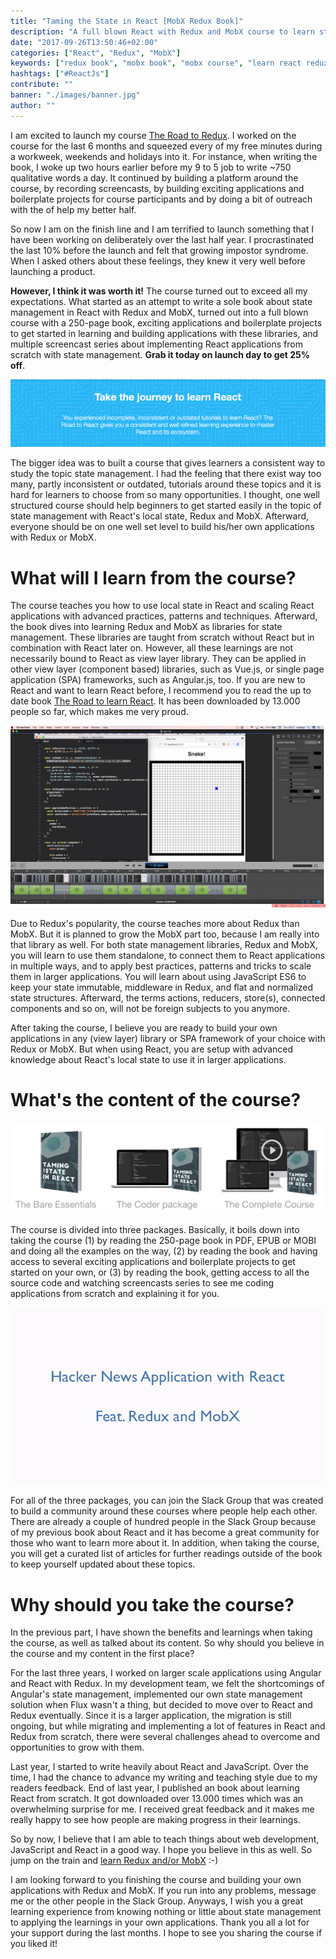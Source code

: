 ```yaml
---
title: "Taming the State in React [MobX Redux Book]"
description: "A full blown React with Redux and MobX course to learn state management in React. It comes with an extensive 250 pages book which teaches Redux from zero to one. Additionally it comes with a lot of Redux and MobX source code and several screencasts to supplement the course experience ..."
date: "2017-09-26T13:50:46+02:00"
categories: ["React", "Redux", "MobX"]
keywords: ["redux book", "mobx book", "mobx course", "learn react redux mobx"]
hashtags: ["#ReactJs"]
contribute: ""
banner: "./images/banner.jpg"
author: ""
---
```


<Sponsorship />

I am excited to launch my course [The Road to Redux](https://roadtoredux.com). I worked on the course for the last 6 months and squeezed every of my free minutes during a workweek, weekends and holidays into it. For instance, when writing the book, I woke up two hours earlier before my 9 to 5 job to write ~750 qualitative words a day. It continued by building a platform around the course, by recording screencasts, by building exciting applications and boilerplate projects for course participants and by doing a bit of outreach with the of help my better half.

So now I am on the finish line and I am terrified to launch something that I have been working on deliberately over the last half year. I procrastinated the last 10% before the launch and felt that growing impostor syndrome. When I asked others about these feelings, they knew it very well before launching a product.

**However, I think it was worth it!** The course turned out to exceed all my expectations. What started as an attempt to write a sole book about state management in React with Redux and MobX, turned out into a full blown course with a 250-page book, exciting applications and boilerplate projects to get started in learning and building applications with these libraries, and multiple screencast series about implementing React applications from scratch with state management. **Grab it today on launch day to get 25% off**.

![learn road react](./images/road-to-react.jpg)

The bigger idea was to built a course that gives learners a consistent way to study the topic state management. I had the feeling that there exist way too many, partly inconsistent or outdated, tutorials around these topics and it is hard for learners to choose from so many opportunities. I thought, one well structured course should help beginners to get started easily in the topic of state management with React's local state, Redux and MobX. Afterward, everyone should be on one well set level to build his/her own applications with Redux or MobX.

# What will I learn from the course?

The course teaches you how to use local state in React and scaling React applications with advanced practices, patterns and techniques. Afterward, the book dives into learning Redux and MobX as libraries for state management. These libraries are taught from scratch without React but in combination with React later on. However, all these learnings are not necessarily bound to React as view layer library. They can be applied in other view layer (component based) libraries, such as Vue.js, or single page application (SPA) frameworks, such as Angular.js, too. If you are new to React and want to learn React before, I recommend you to read the up to date book [The Road to learn React](/the-road-to-learn-react/). It has been downloaded by 13.000 people so far, which makes me very proud.

![taming the state screencasts](./images/screencast.jpg)

Due to Redux's popularity, the course teaches more about Redux than MobX. But it is planned to grow the MobX part too, because I am really into that library as well. For both state management libraries, Redux and MobX, you will learn to use them standalone, to connect them to React applications in multiple ways, and to apply best practices, patterns and tricks to scale them in larger applications. You will learn about using JavaScript ES6 to keep your state immutable, middleware in Redux, and flat and normalized state structures. Afterward, the terms actions, reducers, store(s), connected components and so on, will not be foreign subjects to you anymore.

After taking the course, I believe you are ready to build your own applications in any (view layer) library or SPA framework of your choice with Redux or MobX. But when using React, you are setup with advanced knowledge about React's local state to use it in larger applications.

# What's the content of the course?

![taming the state packages](./images/packages.jpg)

The course is divided into three packages. Basically, it boils down into taking the course (1) by reading the 250-page book in PDF, EPUB or MOBI and doing all the examples on the way, (2) by reading the book and having access to several exciting applications and boilerplate projects to get started on your own, or (3) by reading the book, getting access to all the source code and watching screencasts series to see me coding applications from scratch and explaining it for you.

![taming the state screencast preview](./images/application-preview.gif)

For all of the three packages, you can join the Slack Group that was created to build a community around these courses where people help each other. There are already a couple of hundred people in the Slack Group because of my previous book about React and it has become a great community for those who want to learn more about it. In addition, when taking the course, you will get a curated list of articles for further readings outside of the book to keep yourself updated about these topics.

# Why should you take the course?

In the previous part, I have shown the benefits and learnings when taking the course, as well as talked about its content. So why should you believe in the course and my content in the first place?

For the last three years, I worked on larger scale applications using Angular and React with Redux. In my development team, we felt the shortcomings of Angular's state management, implemented our own state management solution when Flux wasn't a thing, but decided to move over to React and Redux eventually. Since it is a larger application, the migration is still ongoing, but while migrating and implementing a lot of features in React and Redux from scratch, there were several challenges ahead to overcome and opportunities to grow with them.

Last year, I started to write heavily about React and JavaScript. Over the time, I had the chance to advance my writing and teaching style due to my readers feedback. End of last year, I published an book about learning React from scratch. It got downloaded over 13.000 times which was an overwhelming surprise for me. I received great feedback and it makes me really happy to see how people are making progress in their learnings.

So by now, I believe that I am able to teach things about web development, JavaScript and React in a good way. I hope you believe in this as well. So jump on the train and [learn Redux and/or MobX](https://roadtoredux.com) :-)

<Divider />

I am looking forward to you finishing the course and building your own applications with Redux and MobX. If you run into any problems, message me or the other people in the Slack Group. Anyways, I wish you a great learning experience from knowing nothing or little about state management to applying the learnings in your own applications. Thank you all a lot for your support during the last months. I hope to see you sharing the course if you liked it!
